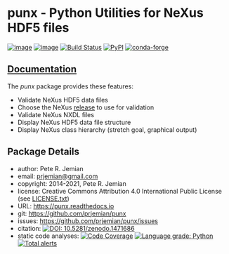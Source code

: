# punx - Python Utilities for NeXus HDF5 files

[![image](https://img.shields.io/github/release/prjemian/punx.svg)](https://github.com/prjemian/punx/releases)
[![image](https://img.shields.io/github/tag/prjemian/punx.svg)](https://github.com/prjemian/punx/tags)
[![Build Status](https://img.shields.io/github/workflow/status/prjemian/punx/Unit%20Tests)](https://github.com/prjemian/punx/actions?query=workflow%3A%22Unit+Tests%22+branch%3Amain)
[![PyPI](https://img.shields.io/pypi/v/punx.svg)](https://pypi.python.org/pypi/punx)
[![conda-forge](https://img.shields.io/conda/vn/conda-forge/punx)](https://anaconda.org/conda-forge/punx)

## [Documentation](http://punx.readthedocs.io)

The *punx* package provides these features:

- Validate NeXus HDF5 data files
- Choose the NeXus [release](https://github.com/nexusformat/definitions/releases) to use for validation
- Validate NeXus NXDL files
- Display NeXus HDF5 data file structure
- Display NeXus class hierarchy (stretch goal, graphical output)


## Package Details

- author:   Pete R. Jemian
- email:   <prjemian@gmail.com>
- copyright:   2014-2021, Pete R. Jemian
- license:   Creative Commons Attribution 4.0 International Public License (see [LICENSE.txt](punx/LICENSE.txt))
- URL:   <https://punx.readthedocs.io>
- git:   <https://github.com/prjemian/punx>
- issues:   <https://github.com/prjemian/punx/issues>
- citation:   [![DOI: 10.5281/zenodo.1471686](https://zenodo.org/badge/DOI/10.5281/zenodo.1471686.svg)](https://doi.org/10.5281/zenodo.1471686)
- static code analyses:
  [![Code Coverage](https://coveralls.io/repos/github/prjemian/punx/badge.svg?branch=master)](https://coveralls.io/github/prjemian/punx?branch=master)
  [![Language grade: Python](https://img.shields.io/lgtm/grade/python/g/prjemian/punx.svg?logo=lgtm&logoWidth=18)](https://lgtm.com/projects/g/prjemian/punx/context:python)
  [![Total alerts](https://img.shields.io/lgtm/alerts/g/prjemian/punx.svg?logo=lgtm&logoWidth=18)](https://lgtm.com/projects/g/prjemian/punx/alerts/)

